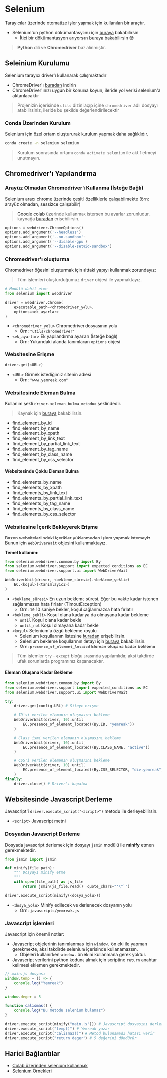 # Selenium 

Tarayıcılar üzerinde otomatize işler yapmak için kullanılan bir araçtır.

- Selenium'un python dökümantasyonu için [buraya][Dökümantasyon 1] bakabilirsin
  - İtici bir dökümantasyon arıyorsan [buraya][Dökümantasyon 2] bakabilirsin 😒

> **Python** dili ve **Chromedriver** baz alınmıştır.

## Seleinium Kurulumu

Selenium tarayıcı driver'ı kullanarak çalışmaktadır

- ChromeDriver'ı [buradan][ChromeDriver] indirin
- ChromeDriver'ınızı uygun bir konuma koyun, ileride yol verisi selenium'a aktarılacaktır

> Projenizin içerisinde `utils` dizini açıp içine `chromedriver` adlı dosyayı atabilirsiniz, ileride bu şekilde değerlendirilecektir

### Conda Üzerinden Kurulum

Selenium için özel ortam oluştururak kurulum yapmak daha sağlıklıdır.

```sh
conda create -n selenium selenium
```

> Kurulum sonrasında ortamı `conda activate selenium` ile aktif etmeyi unutmayın.

## Chromedriver'ı Yapılandırma

### Arayüz Olmadan Chromedriver'ı Kullanma (İsteğe Bağlı)

Selenium aracı chrome üzerinde çeşitli özelliklerle çalışabilmekte (örn: arayüz olmadan, sessizce çalışabilir)

> [Google colab][Google Colabrotory] üzerinde kullanmak istersen bu ayarlar zorunludur, kaynağa [buradan][Selenium'u Colab'ta Kullanma] erişebilirsin.

```py
options = webdriver.ChromeOptions()
options.add_argument('--headless')
options.add_argument('--no-sandbox')
options.add_argument('--disable-gpu')
options.add_argument('--disable-setuid-sandbox')
```

### Chromedriver'ı oluşturma

Chromedriver öğesini oluşturmak için alttaki yapıyı kullanmak zorundayız:

> Tüm işlemleri oluşturduğumuz `driver` objesi ile yapmaktayız.

```py
# Modülü dahil etme
from selenium import webdriver

driver = webdriver.Chrome(
    executable_path=<chromedriver_yolu>,
    options=<ek_ayarlar>
)
```

- `<chromedriver_yolu>` Chromedriver dosyasının yolu
  - Örn: `"utils/chromedriver"`
- `<ek_ayarlar>` Ek yapılandırma ayarları (İsteğe bağlı)
  - Örn: Yukarıdaki alanda tanımlanan `options` objesi

### Websitesine Erişme

```py
driver.get(<URL>)
```

- `<URL>` Girmek istediğimiz sitenin adresi
  - Örn: `"www.yemreak.com"`

### Websitesinde Eleman Bulma

Kullanım şekli `driver.<eleman_bulma_metodu>` şeklindedir.

> Kaynak için [buraya][Selenium Eleman İşlemleri] bakabilirsin.

- find_element_by_id
- find_element_by_name
- find_element_by_xpath
- find_element_by_link_text
- find_element_by_partial_link_text
- find_element_by_tag_name
- find_element_by_class_name
- find_element_by_css_selector

#### Websitesinde Çoklu Eleman Bulma

- find_elements_by_name
- find_elements_by_xpath
- find_elements_by_link_text
- find_elements_by_partial_link_text
- find_elements_by_tag_name
- find_elements_by_class_name
- find_elements_by_css_selector

### Websitesine İçerik Bekleyerek Erişme

Bazen websiteleriindeki içerikler yüklenmeden işlem yapmak istemeyiz. Bunun için `WebDriverWait` objesini kullanmaktayız.

**Temel kullanım:**

```py
from selenium.webdriver.common.by import By
from selenium.webdriver.support import expected_conditions as EC
from selenium.webdriver.support.ui import WebDriverWait

WebDriverWait(driver, <bekleme_süresi>).<bekleme_şekli>(
	EC.<koşul>(<tanımlayıcı>)
)
```

- `<bekleme_süresi>` En uzun bekleme süresi. Eğer bu vakte kadar istenen sağlanmazsa hata fırlatır (TimoutException)
  - Örn: `10` 10 saniye bekler, koşul sağlanmazsa hata fırlatır
- `<bekleme_şekli>` Koşul olana kadar ya da olmayana kadar bekleme
  - `until` Koşul olana kadar bekle
  - `until_not` Koşul olmayana kadar bekle
- `<koşul>` Selenium'a özgü bekleme koşulu
  - Selenium koşullarının listesine [buradan][Selenium Koşul Listesi] erişebilirsin.
  - Selenium bekleme koşullarının detayı için [buraya][Selenium Bekleme Koşulları] bakabilirsin.
  - Örn: `presence_of_element_located` Eleman oluşana kadar bekleme

> Tüm işlemler `try` - `except` bloğu arasında yapılamlıdır, aksi takdirde ufak sorunlarda programınız kapanacaktır.

#### Eleman Oluşana Kadar Bekleme

```py
from selenium.webdriver.common.by import By
from selenium.webdriver.support import expected_conditions as EC
from selenium.webdriver.support.ui import WebDriverWait

try:
	driver.get(config.URL) # Siteye erişme

	# ID'si verilen elemanın oluşmasını bekleme
    WebDriverWait(driver, 10).until(
        EC.presence_of_element_located((By.ID, "yemreak"))
	)

	# Class ismi verilen elemanın oluşmasını bekleme
    WebDriverWait(driver, 10).until(
        EC.presence_of_element_located((By.CLASS_NAME, "active"))
	)

	# CSS'i verilen elemanın oluşmasını bekleme
    WebDriverWait(driver, 10).until(
        EC.presence_of_element_located((By.CSS_SELECTOR, "div.yemreak"))
	)
finally:
	driver.close() # Driver'ı kapatma
```

## Websitesinde Javascript Derleme

Javascript'i `driver.execute_script("<script>")` metodu ile derleyebilirsin.

- `<script>` Javascript metni

### Dosyadan Javascript Derleme

Dosyada javascript derlemek için dosyayı `jsmin` modülü ile **minify** etmen gerekmektedir.

```py
from jsmin import jsmin

def minify(file_path):
	""" Dosyayı minify etme
	"""
    with open(file_path) as js_file:
        return jsmin(js_file.read(), quote_chars="'\"`")

driver.execute_script(minify(<dosya_yolu>))
```

- `<dosya_yolu>` Minify edilecek ve derlenecek dosyanın yolu
  - Örn: `javascripts/yemreak.js`

### Javascript İşlemleri

Javascript için önemli notlar:

- Javascript objelerinin tanımlanması için `window.` ön eki ile yapman gerekmekte, aksi takdirde selenium içerisinde kullanamazsın.
  - Objeleri kullanırken `window.` ön ekini kullanmana gerek yoktur.
- Javascript verilerini python koduna almak için scriptine `return` anahtar kelimesi eklemen gerekmektedir.

```js
// main.js dosyası
window.temp = () => {
	console.log("Yemreak")
}

window.deger = 5

function calismas() {
	console.log("Bu metodu selenium bulamaz")
}
```

```py
driver.execute_script(minify("main.js"))) # Javascript dosyasını derler
driver.execute_script("temp()") # Yemreak yazar
driver.execute_script("calismaz()") # Metod bulunamadı hatası verir
driver.execute_script("return deger") # 5 değerini döndürür
```

## Harici Bağlantılar

- [Colab üzerinden selenium kullanmak][Selenium'u Colab'ta Kullanma]
- [Selenium Örnekleri][Selenium Örnekleri]

[Dökümantasyon 1]: https://selenium-python.readthedocs.io/index.html
[Dökümantasyon 2]: https://seleniumhq.github.io/selenium/docs/api/py/api.html
[ChromeDriver]: http://chromedriver.chromium.org/
[Selenium Bekleme Koşulları]: https://seleniumhq.github.io/selenium/docs/api/py/webdriver_support/selenium.webdriver.support.expected_conditions.html?highlight=expected_conditions
[Selenium'u Colab'ta Kullanma]: https://stackoverflow.com/a/54077842
[Google Colabrotory]: https://colab.research.google.com/
[Selenium Örnekleri]: https://www.seleniumhq.org/docs/03_webdriver.jsp
[Selenium Koşul Listesi]: https://selenium-python.readthedocs.io/waits.html
[Selenium Eleman İşlemleri]: https://selenium-python.readthedocs.io/locating-elements.html#locating-elements
